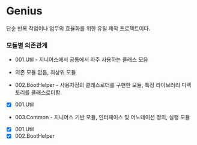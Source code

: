 # Genius

단순 반복 작업이나 업무의 효율화를 위한 유틸 제작 프로젝트이다.

### 모듈별 의존관계

* 001.Util - 지니어스에서 공통에서 자주 사용하는 클래스 모음 
 - 의존 모듈 없음, 최상위 모듈

* 002.BootHelper - 사용자정의 클래스로더를 구현한 모듈, 특정 라이브러리 디렉토리를 클래스로더함.
 - [x] 001.Util
 
* 003.Common - 지니어스 기반 모듈, 인터페이스 및 어노테이션 정의, 실행 모듈
 - [x] 001.Util
 - [x] 002.BootHelper
